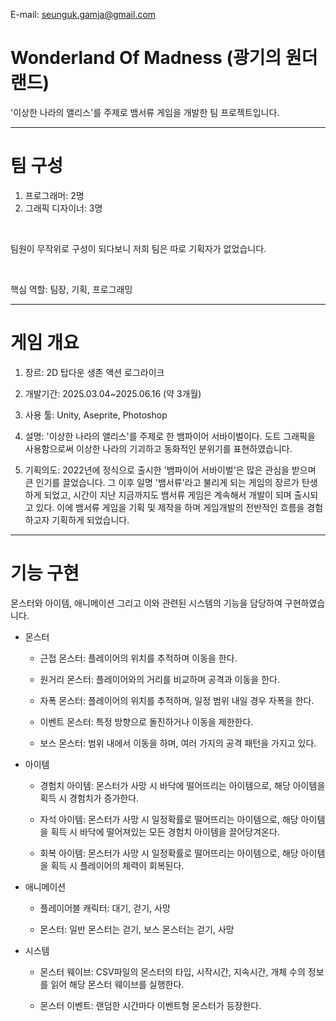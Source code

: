 E-mail: seunguk.gamja@gmail.com

# Wonderland Of Madness (광기의 원더랜드)
'이상한 나라의 앨리스'를 주제로 뱀서류 게임을 개발한 팀 프로젝트입니다.

---
# 팀 구성
1. 프로그래머: 2명
2. 그래픽 디자이너: 3명

<br>

팀원이 무작위로 구성이 되다보니 저희 팀은 따로 기획자가 없었습니다.

<br>

핵심 역할: 팀장, 기획, 프로그래밍

---
# 게임 개요
1. 장르: 2D 탑다운 생존 액션 로그라이크
   
2. 개발기간: 2025.03.04~2025.06.16 (약 3개월)
   
3. 사용 툴: Unity, Aseprite, Photoshop
   
4. 설명: '이상한 나라의 앨리스'를 주제로 한 뱀파이어 서바이벌이다. 도트 그래픽을 사용함으로써 이상한 나라의 기괴하고 동화적인 분위기를 표현하였습니다.
   
5. 기획의도: 2022년에 정식으로 출시한 '뱀파이어 서바이벌'은 많은 관심을 받으며 큰 인기를 끌었습니다. 그 이후 일명 '뱀서류'라고 불리게 되는 게임의 장르가 탄생하게 되었고, 시간이 지난 지금까지도 뱀서류 게임은 계속해서 개발이 되며 출시되고 있다. 이에 뱀서류 게임을 기획 및 제작을 하며 게임개발의 전반적인 흐름을 경험하고자 기획하게 되었습니다.
   
---
# 기능 구현
몬스터와 아이템, 애니메이션 그리고 이와 관련된 시스템의 기능을 담당하여 구현하였습니다.

+ 몬스터
   - 근접 몬스터: 플레이어의 위치를 추적하며 이동을 한다.
     
   - 원거리 몬스터: 플레이어와의 거리를 비교하며 공격과 이동을 한다.
     
   - 자폭 몬스터: 플레이어의 위치를 추적하며, 일정 범위 내일 경우 자폭을 한다.
     
   - 이벤트 몬스터: 특정 방향으로 돌진하거나 이동을 제한한다.
     
   - 보스 몬스터: 범위 내에서 이동을 하며, 여러 가지의 공격 패턴을 가지고 있다.

+ 아이템
   - 경험치 아이템: 몬스터가 사망 시 바닥에 떨어뜨리는 아이템으로, 해당 아이템을 획득 시 경험치가 증가한다.
     
   - 자석 아이템: 몬스터가 사망 시 일정확률로 떨어뜨리는 아이템으로, 해당 아이템을 획득 시 바닥에 떨어져있는 모든 경험치 아이템을 끌어당겨온다.
     
   - 회복 아이템: 몬스터가 사망 시 일정확률로 떨어뜨리는 아이템으로, 해당 아이템을 획득 시 플레이어의 체력이 회복된다.

+ 애니메이션
   - 플레이어블 캐릭터: 대기, 걷기, 사망
     
   - 몬스터: 일반 몬스터는 걷기, 보스 몬스터는 걷기, 사망

+ 시스템
   - 몬스터 웨이브: CSV파일의 몬스터의 타입, 시작시간, 지속시간, 개체 수의 정보를 읽어 해당 몬스터 웨이브를 실행한다.
     
   - 몬스터 이벤트: 랜덤한 시간마다 이벤트형 몬스터가 등장한다.

